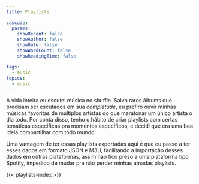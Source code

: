 ```yaml
---
title: Playlists

cascade:
  params:
    showRecent: false
    showAuthor: false
    showDate: false
    showWordCount: false
    showReadingTime: false

tags:
  - music
topics:
  - music
---
```


A vida inteira eu escutei música no shuffle. Salvo raros álbums que precisam ser
escutados em sua *completude*, eu prefiro ouvir minhas músicas favoritas de
múltiplos artistas do que maratonar um único artista o dia todo. Por conta disso,
tenho o hábito de criar playlists com certas temáticas específicas pra momentos
específicos, e decidi que era uma boa ideia compartilhar com todo mundo.

Uma vantagem de ter essas playlists exportadas aqui é que eu passo a ter esses
dados em formato JSON e M3U, facilitando a importação desses dados em outras
plataformas, assim não fico preso a uma plataforma tipo Spotify, impedido de
mudar pra não perder minhas amadas playlists.

{{< playlists-index >}}

